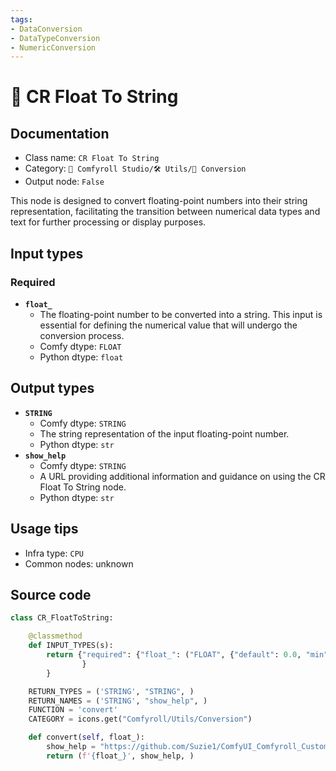 ```yaml
---
tags:
- DataConversion
- DataTypeConversion
- NumericConversion
---
```


# 🔧 CR Float To String
## Documentation
- Class name: `CR Float To String`
- Category: `🧩 Comfyroll Studio/🛠️ Utils/🔧 Conversion`
- Output node: `False`

This node is designed to convert floating-point numbers into their string representation, facilitating the transition between numerical data types and text for further processing or display purposes.
## Input types
### Required
- **`float_`**
    - The floating-point number to be converted into a string. This input is essential for defining the numerical value that will undergo the conversion process.
    - Comfy dtype: `FLOAT`
    - Python dtype: `float`
## Output types
- **`STRING`**
    - Comfy dtype: `STRING`
    - The string representation of the input floating-point number.
    - Python dtype: `str`
- **`show_help`**
    - Comfy dtype: `STRING`
    - A URL providing additional information and guidance on using the CR Float To String node.
    - Python dtype: `str`
## Usage tips
- Infra type: `CPU`
- Common nodes: unknown


## Source code
```python
class CR_FloatToString:

    @classmethod
    def INPUT_TYPES(s):
        return {"required": {"float_": ("FLOAT", {"default": 0.0, "min": 0.0, "max": 1000000.0, "forceInput": True}),
                }        
        }

    RETURN_TYPES = ('STRING', "STRING", )
    RETURN_NAMES = ('STRING', "show_help", )
    FUNCTION = 'convert'
    CATEGORY = icons.get("Comfyroll/Utils/Conversion")

    def convert(self, float_):
        show_help = "https://github.com/Suzie1/ComfyUI_Comfyroll_CustomNodes/wiki/Conversion-Nodes#cr-float-to-string"
        return (f'{float_}', show_help, )

```
